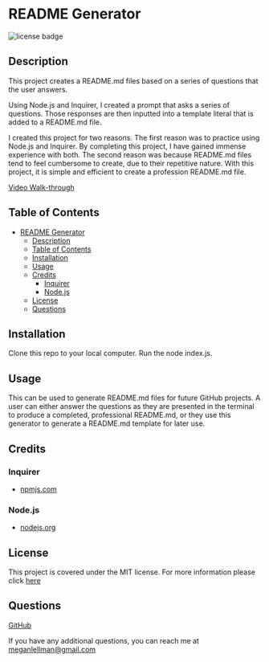 # README Generator
![license badge](https://img.shields.io/static/v1?label=license&message=MIT&color=blue)
    
## Description
    
This project creates a README.md files based on a series of questions that the user answers. 

Using Node.js and Inquirer, I created a prompt that asks a series of questions. Those responses are then inputted into a template literal that is added to a README.md file.

I created this project for two reasons. The first reason was to practice using Node.js and Inquirer. By completing this project, I have gained immense experience with both. The second reason was because README.md files tend to feel cumbersome to create, due to their repetitive nature. With this project, it is simple and efficient to create a profession README.md file.

[Video Walk-through](https://watch.screencastify.com/v/h2xQbsRv7VjgnCGISMLv)

  ## Table of Contents

- [README Generator](#readme-generator)
  - [Description](#description)
  - [Table of Contents](#table-of-contents)
  - [Installation](#installation)
  - [Usage](#usage)
  - [Credits](#credits)
    - [Inquirer](#inquirer)
    - [Node.js](#nodejs)
  - [License](#license)
  - [Questions](#questions)

## Installation
    
Clone this repo to your local computer. Run the node index.js.
    
## Usage
  
This can be used to generate README.md files for future GitHub projects. A user can either answer the questions as they are presented in the terminal to produce a completed, professional README.md, or they use this generator to generate a README.md template for later use. 

## Credits
### Inquirer 
* [npmjs.com](https://www.npmjs.com/package/inquirer)
### Node.js
* [nodejs.org](https://nodejs.org/docs/latest-v16.x/api/)

## License
  
  This project is covered under the MIT license. For more information please click [here](https://choosealicense.com/)

## Questions

[GitHub](github.com/megellman)

If you have any additional questions, you can reach me at meganlellman@gmail.com

